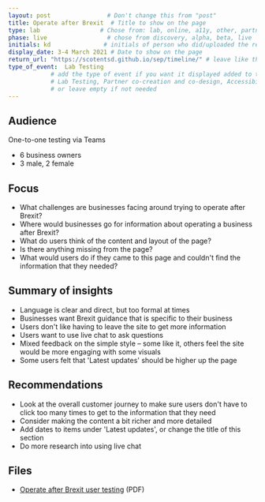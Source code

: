 ```yaml
---
layout: post                # Don't change this from "post"
title: Operate after Brexit  # Title to show on the page
type: lab                 # Chose from: lab, online, a11y, other, partner
phase: live                 # chose from discovery, alpha, beta, live
initials: kd               # initials of person who did/uploaded the research
display_date: 3-4 March 2021 # Date to show on the page
return_url: "https://scotentsd.github.io/sep/timeline/" # leave like this         
type_of_event:  Lab Testing          
            # add the type of event if you want it displayed added to the heading when the post if clicked on
            # Lab Testing, Partner co-creation and co-design, Accessibility, Online research and testing, Events, F2F and testing
            # or leave empty if not needed
---
```

## Audience
One-to-one testing via Teams

- 6 business owners
- 3 male, 2 female


## Focus
- What challenges are businesses facing around trying to operate after Brexit?
- Where would businesses go for information about operating a business after Brexit?
- What do users think of the content and layout of the page?
- Is there anything missing from the page?
- What would users do if they came to this page and couldn't find the information that they needed?

## Summary of insights

- Language is clear and direct, but too formal at times
- Businesses want Brexit guidance that is specific to their business
- Users don't like having to leave the site to get more information
- Users want to use live chat to ask questions
- Mixed feedback on the simple style – some like it, others feel the site would be more engaging with some visuals
- Some users felt that 'Latest updates' should be higher up the page

## Recommendations
- Look at the overall customer journey to make sure users don't have to click too many times to get to the information that they need
- Consider making the content a bit richer and more detailed
- Add dates to items under 'Latest updates', or change the title of this section
- Do more research into using live chat

## Files
- [Operate after Brexit user testing](/sep/files/Operate-after-Brexit_3-4-March.pdf) (PDF)
